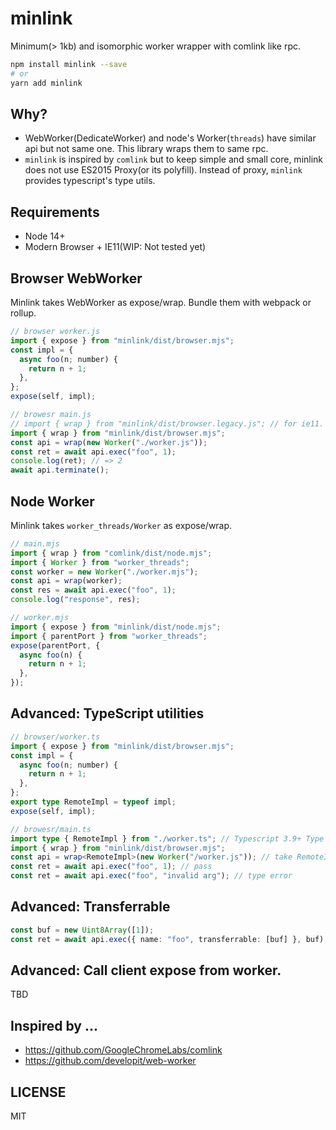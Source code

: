# minlink

Minimum(> 1kb) and isomorphic worker wrapper with comlink like rpc.

```bash
npm install minlink --save
# or
yarn add minlink
```

## Why?

- WebWorker(DedicateWorker) and node's Worker(`threads`) have similar api but not same one. This library wraps them to same rpc.
- `minlink` is inspired by `comlink` but to keep simple and small core, minlink does not use ES2015 Proxy(or its polyfill). Instead of proxy, `minlink` provides typescript's type utils.

## Requirements

- Node 14+
- Modern Browser + IE11(WIP: Not tested yet)

## Browser WebWorker

Minlink takes WebWorker as expose/wrap. Bundle them with webpack or rollup.

```ts
// browser worker.js
import { expose } from "minlink/dist/browser.mjs";
const impl = {
  async foo(n; number) {
    return n + 1;
  },
};
expose(self, impl);

// browesr main.js
// import { wrap } from "minlink/dist/browser.legacy.js"; // for ie11. UMD build.
import { wrap } from "minlink/dist/browser.mjs";
const api = wrap(new Worker("./worker.js"));
const ret = await api.exec("foo", 1);
console.log(ret); // => 2
await api.terminate();
```

## Node Worker

Minlink takes `worker_threads/Worker` as expose/wrap.

```ts
// main.mjs
import { wrap } from "comlink/dist/node.mjs";
import { Worker } from "worker_threads";
const worker = new Worker("./worker.mjs");
const api = wrap(worker);
const res = await api.exec("foo", 1);
console.log("response", res);

// worker.mjs
import { expose } from "minlink/dist/node.mjs";
import { parentPort } from "worker_threads";
expose(parentPort, {
  async foo(n) {
    return n + 1;
  },
});
```

## Advanced: TypeScript utilities

```ts
// browser/worker.ts
import { expose } from "minlink/dist/browser.mjs";
const impl = {
  async foo(n; number) {
    return n + 1;
  },
};
export type RemoteImpl = typeof impl;
expose(self, impl);

// browesr/main.ts
import type { RemoteImpl } from "./worker.ts"; // Typescript 3.9+ Type only import
import { wrap } from "minlink/dist/browser.mjs";
const api = wrap<RemoteImpl>(new Worker("/worker.js")); // take RemoteImpl as `wrap(...)`'s type argument.
const ret = await api.exec("foo", 1); // pass
const ret = await api.exec("foo", "invalid arg"); // type error
```

## Advanced: Transferrable

```ts
const buf = new Uint8Array([1]);
const ret = await api.exec({ name: "foo", transferrable: [buf] }, buf); // pass
```

## Advanced: Call client expose from worker.

TBD

## Inspired by ...

- https://github.com/GoogleChromeLabs/comlink
- https://github.com/developit/web-worker

## LICENSE

MIT
